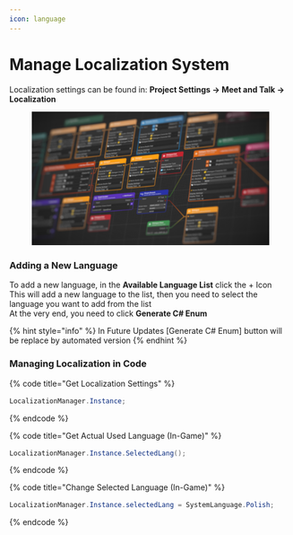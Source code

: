 ```yaml
---
icon: language
---
```


# Manage Localization System

Localization settings can be found in: **Project Settings -> Meet and Talk -> Localization**

<figure><img src="../.gitbook/assets/MAT_Background.png" alt=""><figcaption></figcaption></figure>

### **Adding a New Language**

To add a new language, in the **Available Language List** click the + Icon\
This will add a new language to the list, then you need to select the language you want to add from the list\
At the very end, you need to click **Generate C# Enum**

{% hint style="info" %}
In Future Updates \[Generate C# Enum] button will be replace by automated version
{% endhint %}

### **Managing Localization in Code**

{% code title="Get Localization Settings" %}
```csharp
LocalizationManager.Instance;
```
{% endcode %}

{% code title="Get Actual Used Language (In-Game)" %}
```csharp
LocalizationManager.Instance.SelectedLang();
```
{% endcode %}

{% code title="Change Selected Language (In-Game)" %}
```csharp
LocalizationManager.Instance.selectedLang = SystemLanguage.Polish;
```
{% endcode %}

